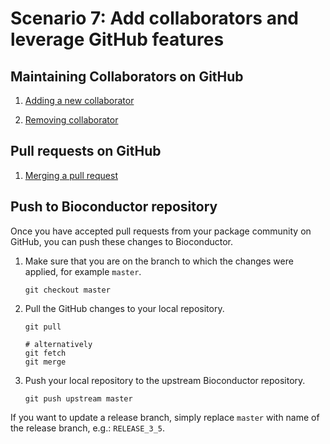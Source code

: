 # Scenario 7: Add collaborators and leverage GitHub features


## Maintaining Collaborators on GitHub

1. [Adding a new collaborator][]

2. [Removing collaborator][]

## Pull requests on GitHub

1. [Merging a pull request][]

## Push to Bioconductor repository

Once you have accepted pull requests from your package community on GitHub, you can push these changes to Bioconductor.

1. Make sure that you are on the branch to which the changes were applied, for example `master`.

   ```
   git checkout master
   ```

1. Pull the GitHub changes to your local repository.

    ```
    git pull

    # alternatively
    git fetch
    git merge
    ```

1. Push your local repository to the upstream Bioconductor repository.

    ```
    git push upstream master
    ```
    
If you want to update a release branch, simply replace `master` with name of the release branch, e.g.: `RELEASE_3_5`.

[Adding a new collaborator]: https://help.github.com/articles/inviting-collaborators-to-a-personal-repository/
[Removing collaborator]: https://help.github.com/articles/removing-a-collaborator-from-a-personal-repository/
[Merging a pull request]: https://help.github.com/articles/merging-a-pull-request/
